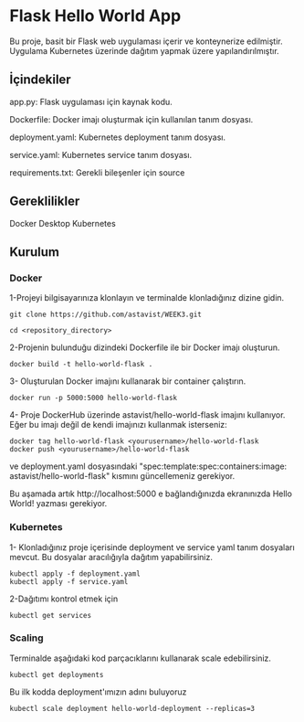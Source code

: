 
# Flask Hello World App
Bu proje, basit bir Flask web uygulaması içerir ve konteynerize edilmiştir. Uygulama Kubernetes üzerinde dağıtım yapmak üzere yapılandırılmıştır.

## İçindekiler
app.py: Flask uygulaması için kaynak kodu.

Dockerfile: Docker imajı oluşturmak için kullanılan tanım dosyası.

deployment.yaml: Kubernetes deployment tanım dosyası.

service.yaml: Kubernetes service tanım dosyası.

requirements.txt: Gerekli bileşenler için source

## Gereklilikler
Docker Desktop
Kubernetes

## Kurulum

### Docker

1-Projeyi bilgisayarınıza klonlayın ve terminalde klonladığınız dizine gidin.

```
git clone https://github.com/astavist/WEEK3.git

cd <repository_directory>
```

2-Projenin bulunduğu dizindeki Dockerfile ile bir Docker imajı oluşturun.

```
docker build -t hello-world-flask .
```

3- Oluşturulan Docker imajını kullanarak bir container çalıştırın.

```
docker run -p 5000:5000 hello-world-flask
```

4- Proje DockerHub üzerinde astavist/hello-world-flask imajını kullanıyor. Eğer bu imajı değil de kendi imajınızı kullanmak isterseniz:
```
docker tag hello-world-flask <yourusername>/hello-world-flask
docker push <yourusername>/hello-world-flask
```
ve deployment.yaml dosyasındaki "spec:template:spec:containers:image: astavist/hello-world-flask" kısmını güncellemeniz gerekiyor.



Bu aşamada artık http://localhost:5000 e bağlandığınızda ekranınızda Hello World! yazması gerekiyor.

### Kubernetes

1- Klonladığınız proje içerisinde deployment ve service yaml tanım dosyaları mevcut. Bu dosyalar aracılığıyla dağıtım yapabilirsiniz.

```
kubectl apply -f deployment.yaml
kubectl apply -f service.yaml
```

2-Dağıtımı kontrol etmek için
```
kubectl get services
```
### Scaling
Terminalde aşağıdaki kod parçacıklarını kullanarak scale edebilirsiniz.
```
kubectl get deployments
```
Bu ilk kodda deployment'ımızın adını buluyoruz

```
kubectl scale deployment hello-world-deployment --replicas=3
```